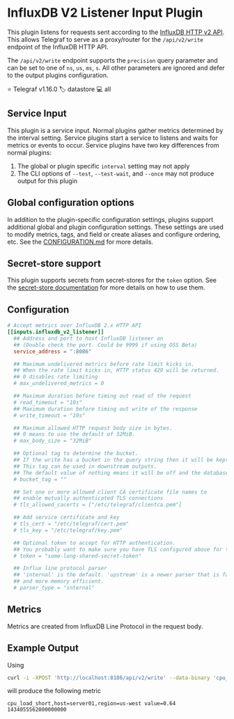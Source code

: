 # InfluxDB V2 Listener Input Plugin

This plugin listens for requests sent according to the
[InfluxDB HTTP v2 API][influxdb_http_api]. This allows Telegraf to serve as a
proxy/router for the `/api/v2/write` endpoint of the InfluxDB HTTP API.

The `/api/v2/write` endpoint supports the `precision` query parameter and can be
set to one of `ns`, `us`, `ms`, `s`.  All other parameters are ignored and defer
to the output plugins configuration.

⭐ Telegraf v1.16.0
🏷️ datastore
💻 all

[influxdb_http_api]: https://docs.influxdata.com/influxdb/v2/api/

## Service Input <!-- @/docs/includes/service_input.md -->

This plugin is a service input. Normal plugins gather metrics determined by the
interval setting. Service plugins start a service to listens and waits for
metrics or events to occur. Service plugins have two key differences from
normal plugins:

1. The global or plugin specific `interval` setting may not apply
2. The CLI options of `--test`, `--test-wait`, and `--once` may not produce
   output for this plugin

## Global configuration options <!-- @/docs/includes/plugin_config.md -->

In addition to the plugin-specific configuration settings, plugins support
additional global and plugin configuration settings. These settings are used to
modify metrics, tags, and field or create aliases and configure ordering, etc.
See the [CONFIGURATION.md][CONFIGURATION.md] for more details.

[CONFIGURATION.md]: ../../../docs/CONFIGURATION.md#plugins

## Secret-store support

This plugin supports secrets from secret-stores for the `token` option.
See the [secret-store documentation][SECRETSTORE] for more details on how
to use them.

[SECRETSTORE]: ../../../docs/CONFIGURATION.md#secret-store-secrets

## Configuration

```toml @sample.conf
# Accept metrics over InfluxDB 2.x HTTP API
[[inputs.influxdb_v2_listener]]
  ## Address and port to host InfluxDB listener on
  ## (Double check the port. Could be 9999 if using OSS Beta)
  service_address = ":8086"

  ## Maximum undelivered metrics before rate limit kicks in.
  ## When the rate limit kicks in, HTTP status 429 will be returned.
  ## 0 disables rate limiting
  # max_undelivered_metrics = 0

  ## Maximum duration before timing out read of the request
  # read_timeout = "10s"
  ## Maximum duration before timing out write of the response
  # write_timeout = "10s"

  ## Maximum allowed HTTP request body size in bytes.
  ## 0 means to use the default of 32MiB.
  # max_body_size = "32MiB"

  ## Optional tag to determine the bucket.
  ## If the write has a bucket in the query string then it will be kept in this tag name.
  ## This tag can be used in downstream outputs.
  ## The default value of nothing means it will be off and the database will not be recorded.
  # bucket_tag = ""

  ## Set one or more allowed client CA certificate file names to
  ## enable mutually authenticated TLS connections
  # tls_allowed_cacerts = ["/etc/telegraf/clientca.pem"]

  ## Add service certificate and key
  # tls_cert = "/etc/telegraf/cert.pem"
  # tls_key = "/etc/telegraf/key.pem"

  ## Optional token to accept for HTTP authentication.
  ## You probably want to make sure you have TLS configured above for this.
  # token = "some-long-shared-secret-token"

  ## Influx line protocol parser
  ## 'internal' is the default. 'upstream' is a newer parser that is faster
  ## and more memory efficient.
  # parser_type = "internal"
```

## Metrics

Metrics are created from InfluxDB Line Protocol in the request body.

## Example Output

Using

```sh
curl -i -XPOST 'http://localhost:8186/api/v2/write' --data-binary 'cpu_load_short,host=server01,region=us-west value=0.64 1434055562000000000'
```

will produce the following metric

```text
cpu_load_short,host=server01,region=us-west value=0.64 1434055562000000000
```
